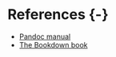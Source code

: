 # References {-}

- [Pandoc manual][pandoc-manual]
- [The Bookdown book][bookdown-book]



[bookless-source]: https://github.com/plainlab/bookless
[bookless-book]: https://bookless.github.io
[bookdown-source]: https://github.com/rstudio/bookdown
[bookdown-book]: https://bookdown.org/yihui/bookdown/
[pandoc-website]: https://pandoc.org
[pandoc-manual]: https://pandoc.org/MANUAL.html